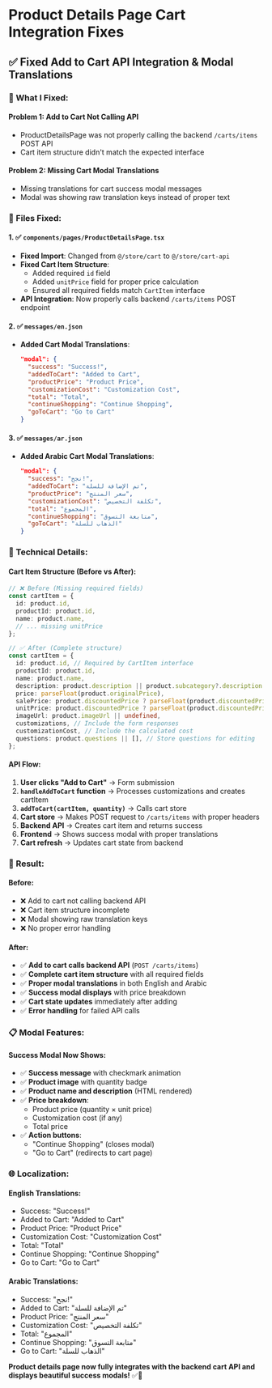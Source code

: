 # Product Details Page Cart Integration Fixes

## ✅ **Fixed Add to Cart API Integration & Modal Translations**

### **🔧 What I Fixed:**

#### **Problem 1: Add to Cart Not Calling API**
- ProductDetailsPage was not properly calling the backend `/carts/items` POST API
- Cart item structure didn't match the expected interface

#### **Problem 2: Missing Cart Modal Translations**
- Missing translations for cart success modal messages
- Modal was showing raw translation keys instead of proper text

### **📁 Files Fixed:**

#### **1. ✅ `components/pages/ProductDetailsPage.tsx`**
- **Fixed Import**: Changed from `@/store/cart` to `@/store/cart-api`
- **Fixed Cart Item Structure**: 
  - Added required `id` field
  - Added `unitPrice` field for proper price calculation
  - Ensured all required fields match `CartItem` interface
- **API Integration**: Now properly calls backend `/carts/items` POST endpoint

#### **2. ✅ `messages/en.json`**
- **Added Cart Modal Translations**:
  ```json
  "modal": {
    "success": "Success!",
    "addedToCart": "Added to Cart",
    "productPrice": "Product Price",
    "customizationCost": "Customization Cost",
    "total": "Total",
    "continueShopping": "Continue Shopping",
    "goToCart": "Go to Cart"
  }
  ```

#### **3. ✅ `messages/ar.json`**
- **Added Arabic Cart Modal Translations**:
  ```json
  "modal": {
    "success": "نجح!",
    "addedToCart": "تم الإضافة للسلة",
    "productPrice": "سعر المنتج",
    "customizationCost": "تكلفة التخصيص",
    "total": "المجموع",
    "continueShopping": "متابعة التسوق",
    "goToCart": "الذهاب للسلة"
  }
  ```

### **🎯 Technical Details:**

#### **Cart Item Structure (Before vs After):**
```typescript
// ❌ Before (Missing required fields)
const cartItem = {
  id: product.id,
  productId: product.id,
  name: product.name,
  // ... missing unitPrice
};

// ✅ After (Complete structure)
const cartItem = {
  id: product.id, // Required by CartItem interface
  productId: product.id,
  name: product.name,
  description: product.description || product.subcategory?.description || "",
  price: parseFloat(product.originalPrice),
  salePrice: product.discountedPrice ? parseFloat(product.discountedPrice) : undefined,
  unitPrice: product.discountedPrice ? parseFloat(product.discountedPrice) : parseFloat(product.originalPrice),
  imageUrl: product.imageUrl || undefined,
  customizations, // Include the form responses
  customizationCost, // Include the calculated cost
  questions: product.questions || [], // Store questions for editing
};
```

#### **API Flow:**
1. **User clicks "Add to Cart"** → Form submission
2. **`handleAddToCart` function** → Processes customizations and creates cartItem
3. **`addToCart(cartItem, quantity)`** → Calls cart store
4. **Cart store** → Makes POST request to `/carts/items` with proper headers
5. **Backend API** → Creates cart item and returns success
6. **Frontend** → Shows success modal with proper translations
7. **Cart refresh** → Updates cart state from backend

### **🚀 Result:**

#### **Before:**
- ❌ Add to cart not calling backend API
- ❌ Cart item structure incomplete
- ❌ Modal showing raw translation keys
- ❌ No proper error handling

#### **After:**
- ✅ **Add to cart calls backend API** (`POST /carts/items`)
- ✅ **Complete cart item structure** with all required fields
- ✅ **Proper modal translations** in both English and Arabic
- ✅ **Success modal displays** with price breakdown
- ✅ **Cart state updates** immediately after adding
- ✅ **Error handling** for failed API calls

### **📋 Modal Features:**

#### **Success Modal Now Shows:**
- ✅ **Success message** with checkmark animation
- ✅ **Product image** with quantity badge
- ✅ **Product name and description** (HTML rendered)
- ✅ **Price breakdown**:
  - Product price (quantity × unit price)
  - Customization cost (if any)
  - Total price
- ✅ **Action buttons**:
  - "Continue Shopping" (closes modal)
  - "Go to Cart" (redirects to cart page)

### **🌐 Localization:**

#### **English Translations:**
- Success: "Success!"
- Added to Cart: "Added to Cart"
- Product Price: "Product Price"
- Customization Cost: "Customization Cost"
- Total: "Total"
- Continue Shopping: "Continue Shopping"
- Go to Cart: "Go to Cart"

#### **Arabic Translations:**
- Success: "نجح!"
- Added to Cart: "تم الإضافة للسلة"
- Product Price: "سعر المنتج"
- Customization Cost: "تكلفة التخصيص"
- Total: "المجموع"
- Continue Shopping: "متابعة التسوق"
- Go to Cart: "الذهاب للسلة"

**Product details page now fully integrates with the backend cart API and displays beautiful success modals!** ✅🛒
